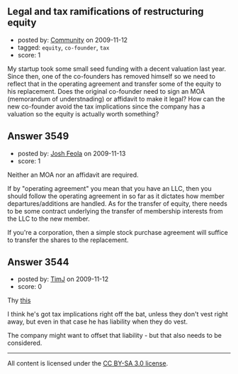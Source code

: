 ## Legal and tax ramifications of restructuring equity

- posted by: [Community](https://stackexchange.com/users/-1/-1-community) on 2009-11-12
- tagged: `equity`, `co-founder`, `tax`
- score: 1

My startup took some small seed funding with a decent valuation last year. Since then, one of the co-founders has removed himself so we need to reflect that in the operating agreement and transfer some of the equity to his replacement. Does the original co-founder need to sign an MOA (memorandum of understnading) or affidavit to make it legal? How can the new co-founder avoid the tax implications since the company has a valuation so the equity is actually worth something?


## Answer 3549

- posted by: [Josh Feola](https://stackexchange.com/users/-1/1444-josh-feola) on 2009-11-13
- score: 1

Neither an MOA nor an affidavit are required.

If by "operating agreement" you mean that you have an LLC, then you should follow the operating agreement in so far as it dictates how member departures/additions are handled. As for the transfer of equity, there needs to be some contract underlying the transfer of membership interests from the LLC to the new member.

If you're a corporation, then a simple stock purchase agreement will suffice to transfer the shares to the replacement.


## Answer 3544

- posted by: [TimJ](https://stackexchange.com/users/-1/1172-timj) on 2009-11-12
- score: 0

<p>Thy <a href="http://www.fairmark.com/execcomp/grants.htm" rel="nofollow">this</a> </p>

<p>I think he's got tax implications right off the bat, unless they don't vest right away, but even in that case he has liability when they do vest.</p>

<p>The company might want to offset that liability - but that also needs to be considered.</p>




---

All content is licensed under the [CC BY-SA 3.0 license](https://creativecommons.org/licenses/by-sa/3.0/).
